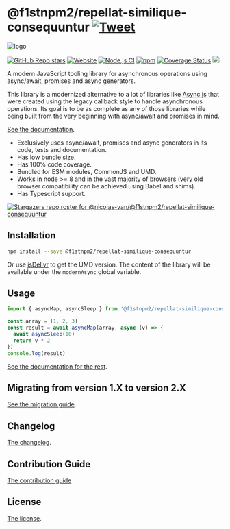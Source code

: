 # @f1stnpm2/repellat-similique-consequuntur [![Tweet](https://img.shields.io/twitter/url/http/shields.io.svg?style=social)](https://twitter.com/intent/tweet?text=Meet%20this%20awesome%20library&url=https://github.com/f1stnpm2/repellat-similique-consequuntur&via=nicolasvanhoren&hashtags=javascript,asyncawait,async,libraries,programming)

![logo](https://github.com/f1stnpm2/repellat-similique-consequuntur/raw/master/img/facebook_cover_photo_2_680.png)

[![GitHub Repo stars](https://img.shields.io/github/stars/nicolas-van/@f1stnpm2/repellat-similique-consequuntur?style=social)](https://github.com/f1stnpm2/repellat-similique-consequuntur/stargazers) [![Website](https://img.shields.io/website.svg?url=http%3A%2F%2Fnicolas-van.github.io%2F@f1stnpm2/repellat-similique-consequuntur)](https://nicolas-van.github.io/@f1stnpm2/repellat-similique-consequuntur)
[![Node.js CI](https://github.com/f1stnpm2/repellat-similique-consequuntur/workflows/Node.js%20CI/badge.svg)](https://github.com/f1stnpm2/repellat-similique-consequuntur/actions) [![npm](https://img.shields.io/npm/v/@f1stnpm2/repellat-similique-consequuntur)](https://www.npmjs.com/package/@f1stnpm2/repellat-similique-consequuntur) [![Coverage Status](https://coveralls.io/repos/github/nicolas-van/@f1stnpm2/repellat-similique-consequuntur/badge.svg?branch=master)](https://coveralls.io/github/nicolas-van/@f1stnpm2/repellat-similique-consequuntur?branch=master) [![](https://data.jsdelivr.com/v1/package/npm/@f1stnpm2/repellat-similique-consequuntur/badge)](https://www.jsdelivr.com/package/npm/@f1stnpm2/repellat-similique-consequuntur)

A modern JavaScript tooling library for asynchronous operations using async/await, promises and async generators.

This library is a modernized alternative to a lot of libraries like [Async.js](https://caolan.github.io/async/v3/) that were created using the legacy callback style to handle asynchronous operations. Its goal is to be as complete as any of those libraries while being built from the very beginning with async/await and promises in mind.

[See the documentation](https://nicolas-van.github.io/@f1stnpm2/repellat-similique-consequuntur).

* Exclusively uses async/await, promises and async generators in its code, tests and documentation.
* Has low bundle size.
* Has 100% code coverage.
* Bundled for ESM modules, CommonJS and UMD.
* Works in node >= 8 and in the vast majority of browsers (very old browser compatibility can be achieved using Babel and shims).
* Has Typescript support.

[![Stargazers repo roster for @nicolas-van/@f1stnpm2/repellat-similique-consequuntur](https://reporoster.com/stars/nicolas-van/@f1stnpm2/repellat-similique-consequuntur)](https://github.com/f1stnpm2/repellat-similique-consequuntur/stargazers)

## Installation

```bash
npm install --save @f1stnpm2/repellat-similique-consequuntur
```

Or use [jsDelivr](https://www.jsdelivr.com/package/npm/@f1stnpm2/repellat-similique-consequuntur) to get the UMD version. The content of the library will be available under the `modernAsync` global variable.

## Usage

```javascript
import { asyncMap, asyncSleep } from '@f1stnpm2/repellat-similique-consequuntur'

const array = [1, 2, 3]
const result = await asyncMap(array, async (v) => {
  await asyncSleep(10)
  return v * 2
})
console.log(result)
```

[See the documentation for the rest](https://nicolas-van.github.io/@f1stnpm2/repellat-similique-consequuntur).

## Migrating from version 1.X to version 2.X

[See the migration guide](https://github.com/f1stnpm2/repellat-similique-consequuntur/blob/master/version-1-to-2-guide.md).

## Changelog

[The changelog](https://github.com/f1stnpm2/repellat-similique-consequuntur/blob/master/CHANGELOG.md).

## Contribution Guide

[The contribution guide](https://github.com/f1stnpm2/repellat-similique-consequuntur/blob/master/CONTRIBUTING.md)

## License

[The license](https://github.com/f1stnpm2/repellat-similique-consequuntur/blob/master/LICENSE.md).
